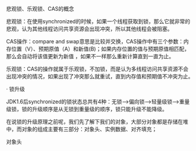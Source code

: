 悲观锁、乐观锁、CAS的概念

悲观锁：在使用synchronized的时候，如果一个线程获取到锁，那么它就非常的悲观，认为其他线程访问共享资源会出现冲突，所以其他线程会被阻塞。

CAS操作：compare and swap意思是比较并交换，CAS操作中有三个参数：内存位置（V）、预期原值（A）和新值(B)；如果内存位置的值与预期原值相匹配，那么会自动将该值更新为新值 ，如果不一样那么重新计算直到一直为止。

乐观锁：CAS的操作就属于乐观锁，不加锁，而是认为多线程访问共享资源不会出现冲突的情况，如果出现了冲突那么就重试，直到内存值和预期值不冲突为止。

· 锁升级

JDK1.6后synchronized的锁状态总共有4种：无锁—>偏向锁—>轻量级锁—>重量级锁，锁的升级顺序是从无锁到重量级的顺序，锁只能升级不能降级。

在说锁的升级原理之前呢，我们先了解下我们的对象，大部分对象都是存储在堆中，而对象的组成主要有三部分：对象头、实例数据、对齐填充；

对象头
